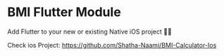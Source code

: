 # BMI Flutter Module

Add Flutter to your new or existing Native iOS project 🚀😌


Check ios Project: https://github.com/Shatha-Naami/BMI-Calculator-Ios
